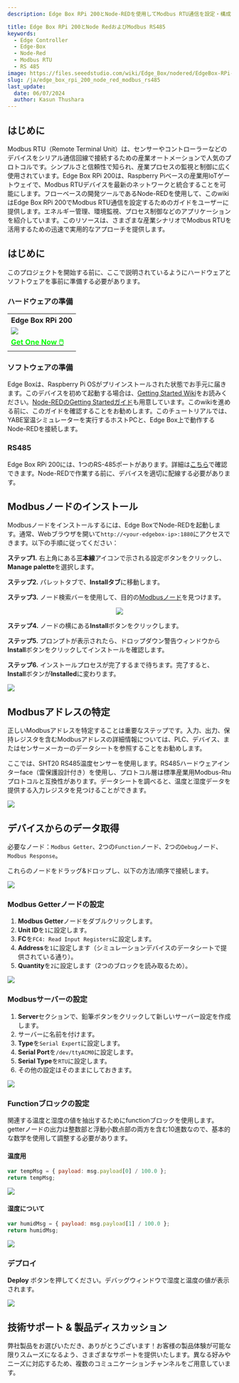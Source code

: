 ```yaml
---
description: Edge Box RPi 200とNode-REDを使用してModbus RTU通信を設定・構成する方法を学びます。このガイドでは、Modbusノードのインストール、Modbusゲッターとサーバーの構成、温度・湿度データを抽出するためのファンクションブロックの使用について説明します。ステップバイステップの手順に従って、Modbus RTUデバイスを産業用IoTセットアップとシームレスに統合できます。プロセスの効率的な監視と制御を簡単に実現します。

title: Edge Box RPi 200とNode RedおよびModbus RS485
keywords:
  - Edge Controller
  - Edge-Box
  - Node-Red
  - Modbus RTU
  - RS 485
image: https://files.seeedstudio.com/wiki/Edge_Box/nodered/EdgeBox-RPi-200-font.jpg
slug: /ja/edge_box_rpi_200_node_red_modbus_rs485
last_update:
  date: 06/07/2024
  author: Kasun Thushara
---
```


## はじめに

Modbus RTU（Remote Terminal Unit）は、センサーやコントローラーなどのデバイスをシリアル通信回線で接続するための産業オートメーションで人気のプロトコルです。シンプルさと信頼性で知られ、産業プロセスの監視と制御に広く使用されています。Edge Box RPi 200は、Raspberry Piベースの産業用IoTゲートウェイで、Modbus RTUデバイスを最新のネットワークと統合することを可能にします。フローベースの開発ツールであるNode-REDを使用して、このwikiはEdge Box RPi 200でModbus RTU通信を設定するためのガイドをユーザーに提供します。エネルギー管理、環境監視、プロセス制御などのアプリケーションを紹介しています。このリソースは、さまざまな産業シナリオでModbus RTUを活用するための迅速で実用的なアプローチを提供します。

## はじめに

このプロジェクトを開始する前に、ここで説明されているようにハードウェアとソフトウェアを事前に準備する必要があります。

### ハードウェアの準備

<div class="table-center">
 <table class="table-nobg">
    <tr class="table-trnobg">
      <th class="table-trnobg">Edge Box RPi 200</th>
  </tr>
    <tr class="table-trnobg"></tr>
  <tr class="table-trnobg">
   <td class="table-trnobg"><div style={{textAlign:'center'}}><img src="https://media-cdn.seeedstudio.com/media/catalog/product/cache/bb49d3ec4ee05b6f018e93f896b8a25d/1/-/1-102991599_edgebox-rpi-200-first.jpg" style={{width:300, height:'auto'}}/></div></td>
  </tr>
    <tr class="table-trnobg"></tr>
  <tr class="table-trnobg">
   <td class="table-trnobg"><div class="get_one_now_container" style={{textAlign: 'center'}}><a class="get_one_now_item" href="https://www.seeedstudio.com/EdgeBox-RPi-200-CM4104016-p-5486.html" target="_blank">
              <strong><span><font color={'FFFFFF'} size={"4"}> Get One Now 🖱️</font></span></strong>
          </a></div></td>
        </tr>
    </table>
</div>

### ソフトウェアの準備

Edge Boxは、Raspberry Pi OSがプリインストールされた状態でお手元に届きます。このデバイスを初めて起動する場合は、[Getting Started Wiki](https://wiki.seeedstudio.com/Edge_Box_introduction/)をお読みください。[Node-REDのGetting Startedガイド](https://wiki.seeedstudio.com/Edge-Box-Getting-Started-with-Node-Red/)も用意しています。このwikiを進める前に、このガイドを確認することをお勧めします。このチュートリアルでは、YABE室温シミュレーターを実行するホストPCと、Edge Box上で動作するNode-REDを接続します。

### RS485

Edge Box RPi 200には、1つのRS-485ポートがあります。詳細は[こちら](https://wiki.seeedstudio.com/Edge_Box_introduction/#serial-ports--rs232-and-rs485)で確認できます。Node-REDで作業する前に、デバイスを適切に配線する必要があります。

## Modbusノードのインストール

Modbusノードをインストールするには、Edge BoxでNode-REDを起動します。通常、Webブラウザを開いて`http://<your-edgebox-ip>:1880`にアクセスできます。以下の手順に従ってください：

**ステップ1.** 右上角にある**三本線**アイコンで示される設定ボタンをクリックし、**Manage palette**を選択します。

**ステップ2.** パレットタブで、**Installタブ**に移動します。

**ステップ3.** ノード検索バーを使用して、目的の[Modbusノード](https://flows.nodered.org/node/node-red-contrib-modbus)を見つけます。

<center><img width={600} src="https://files.seeedstudio.com/wiki/Edge_Box/nodered/pallet.PNG" /></center>

**ステップ4.** ノードの横にある**Install**ボタンをクリックします。

**ステップ5.** プロンプトが表示されたら、ドロップダウン警告ウィンドウから**Install**ボタンをクリックしてインストールを確認します。

**ステップ6.** インストールプロセスが完了するまで待ちます。完了すると、**Install**ボタンが**Installed**に変わります。

<div style={{textAlign:'center'}}><img src="https://files.seeedstudio.com/wiki/Edge_Box/nodered/nodered-edgebox1.gif" style={{width:800, height:'auto'}}/></div>

## Modbusアドレスの特定

正しいModbusアドレスを特定することは重要なステップです。入力、出力、保持レジスタを含むModbusアドレスの詳細情報については、PLC、デバイス、またはセンサーメーカーのデータシートを参照することをお勧めします。

ここでは、SHT20 RS485温度センサーを使用します。RS485ハードウェアインターface（雷保護設計付き）を使用し、プロトコル層は標準産業用Modbus-Rtuプロトコルと互換性があります。データシートを調べると、温度と湿度データを提供する入力レジスタを見つけることができます。

<div style={{textAlign:'center'}}><img src="https://files.seeedstudio.com/wiki/Edge_Box/nodered/datasheet.PNG" style={{width:600,
height:'auto'}}/></div>

## デバイスからのデータ取得

必要なノード：`Modbus Getter`、2つの`Function`ノード、2つの`Debug`ノード、`Modbus Response`。

これらのノードをドラッグ&ドロップし、以下の方法/順序で接続します。

<div style={{textAlign:'center'}}><img src="https://files.seeedstudio.com/wiki/Edge_Box/nodered/flow-rtu.PNG" style={{width:600,
height:'auto'}}/></div>

### Modbus Getterノードの設定

1. **Modbus Getter**ノードをダブルクリックします。
2. **Unit ID**を`1`に設定します。
3. **FC**を`FC4: Read Input Registers`に設定します。
4. **Address**を`1`に設定します（シミュレーションデバイスのデータシートで提供されている通り）。
5. **Quantity**を`2`に設定します（2つのブロックを読み取るため）。

<div style={{textAlign:'center'}}><img src="https://files.seeedstudio.com/wiki/Edge_Box/nodered/modbus_getter.PNG" style={{width:600,
height:'auto'}}/></div>

### Modbusサーバーの設定

1. **Server**セクションで、鉛筆ボタンをクリックして新しいサーバー設定を作成します。
2. サーバーに名前を付けます。
3. **Type**を`Serial Expert`に設定します。
4. **Serial Port**を`/dev/ttyACM0`に設定します。
5. **Serial Type**を`RTU`に設定します。
6. その他の設定はそのままにしておきます。

<div style={{textAlign:'center'}}><img src="https://files.seeedstudio.com/wiki/Edge_Box/nodered/modbus_server_rtu.PNG" style={{width:600,
height:'auto'}}/></div>

### Functionブロックの設定

関連する温度と湿度の値を抽出するためにfunctionブロックを使用します。getterノードの出力は整数部と浮動小数点部の両方を含む10進数なので、基本的な数学を使用して調整する必要があります。

#### 温度用

```javascript
var tempMsg = { payload: msg.payload[0] / 100.0 };
return tempMsg;
```

<div style={{textAlign:'center'}}><img src="https://files.seeedstudio.com/wiki/Edge_Box/nodered/temp_javascript.PNG" style={{width:600,
height:'auto'}}/></div>

#### 湿度について

```javascript
var humidMsg = { payload: msg.payload[1] / 100.0 };
return humidMsg;
```

<div style={{textAlign:'center'}}><img src="https://files.seeedstudio.com/wiki/Edge_Box/nodered/hum_javascript.PNG" style={{width:600,
height:'auto'}}/></div>

### デプロイ

**Deploy** ボタンを押してください。デバッグウィンドウで湿度と温度の値が表示されます。

<div style={{textAlign:'center'}}><img src="https://files.seeedstudio.com/wiki/Edge_Box/nodered/rtu2.gif" style={{width:800,
height:'auto'}}/></div>

## 技術サポート & 製品ディスカッション

弊社製品をお選びいただき、ありがとうございます！お客様の製品体験が可能な限りスムーズになるよう、さまざまなサポートを提供いたします。異なる好みやニーズに対応するため、複数のコミュニケーションチャンネルをご用意しています。

<div class="button_tech_support_container">
<a href="https://forum.seeedstudio.com/" class="button_forum"></a>
<a href="https://www.seeedstudio.com/contacts" class="button_email"></a>
</div>

<div class="button_tech_support_container">
<a href="https://discord.gg/eWkprNDMU7" class="button_discord"></a>
<a href="https://github.com/Seeed-Studio/wiki-documents/discussions/69" class="button_discussion"></a>
</div>
